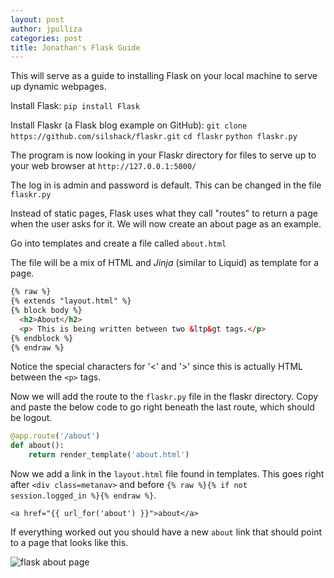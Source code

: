```yaml
---
layout: post
author: jpulliza
categories: post
title: Jonathan's Flask Guide
---
```


This will serve as a guide to installing Flask on your local machine to serve up dynamic webpages.

Install Flask: `pip install Flask`

Install Flaskr (a Flask blog example on GitHub): 
`git clone https://github.com/silshack/flaskr.git`
`cd flaskr`
`python flaskr.py`

The program is now looking in your Flaskr directory for files to serve up to your web browser at `http://127.0.0.1:5000/`

The log in is admin and password is default. This can be changed in the file `flaskr.py`

Instead of static pages, Flask uses what they call "routes" to return a page when the user asks for it. We will now create an about page as an example.

Go into templates and create a file called `about.html`

The file will be a mix of HTML and *Jinja* (similar to Liquid) as template for a page.

```html
{% raw %}
{% extends "layout.html" %}
{% block body %}
  <h2>About</h2>
  <p> This is being written between two &ltp&gt tags.</p>
{% endblock %}
{% endraw %}
```

Notice the special characters for '<' and '>' since this is actually HTML between the `<p>` tags.

Now we will add the route to the `flaskr.py` file in the flaskr directory. Copy and paste the below code to go right beneath the last route, which should be logout.

```python
@app.route('/about')
def about():
    return render_template('about.html')
```

Now we add a link in the `layout.html` file found in templates. This goes right after `<div class=metanav>` and before `{% raw %}{% if not session.logged_in %}{% endraw %}`.

`<a href="{{ url_for('about') }}">about</a>`

If everything worked out you should have a new `about` link that should point to a page that looks like this.

![flask about page](https://dl.dropboxusercontent.com/u/4614624/flask_about.png)
